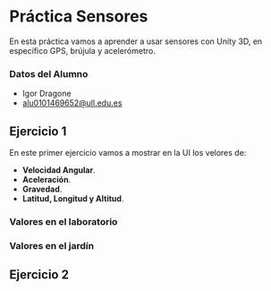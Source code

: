 # Práctica Sensores
En esta práctica vamos a aprender a usar sensores con Unity 3D, en específico GPS, brújula y acelerómetro.

### Datos del Alumno
- Igor Dragone
- alu0101469652@ull.edu.es


## Ejercicio 1
En este primer ejercicio vamos a mostrar en la UI los velores de:
- **Velocidad Angular**.
- **Aceleración**.
- **Gravedad**.
- **Latitud, Longitud y Altitud**.
### Valores en el laboratorio
### Valores en el jardín

## Ejercicio 2



